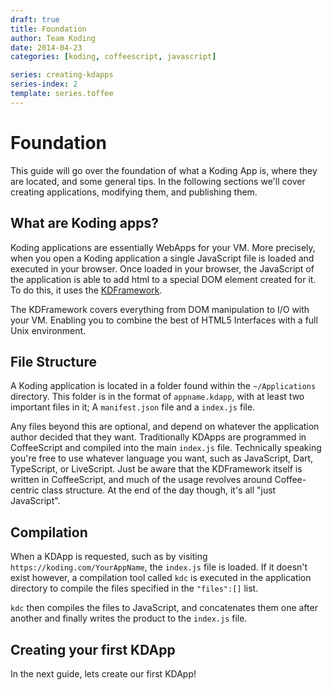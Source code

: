 ```yaml
---
draft: true
title: Foundation
author: Team Koding
date: 2014-04-23
categories: [koding, coffeescript, javascript]

series: creating-kdapps
series-index: 2
template: series.toffee
---
```




# Foundation

This guide will go over the foundation of what a Koding App is, where they are
located, and some general tips. In the following sections we'll cover creating
applications, modifying them, and publishing them.

## What are Koding apps?

Koding applications are essentially WebApps for your VM. More precisely, when
you open a Koding application a single JavaScript file is loaded and executed in
your browser. Once loaded in your browser, the JavaScript of the application is
able to add html to a special DOM element created for it. To do this, it uses
the [KDFramework][kdf].

The KDFramework covers everything from DOM manipulation to I/O with your VM.
Enabling you to combine the best of HTML5 Interfaces with a full Unix
environment.

## File Structure

A Koding application is located in a folder found within the `~/Applications` 
directory. This folder is in the format of `appname.kdapp`, with at least two 
important files in it; A `manifest.json` file and a `index.js` file.

Any files beyond this are optional, and depend on whatever the application
author decided that they want. Traditionally KDApps are programmed in
CoffeeScript and compiled into the main `index.js` file. Technically speaking
you're free to use whatever language you want, such as JavaScript, Dart,
TypeScript, or LiveScript. Just be aware that the KDFramework itself is written
in CoffeeScript, and much of the usage revolves around Coffee-centric class
structure. At the end of the day though, it's all "just JavaScript".

## Compilation

When a KDApp is requested, such as by visiting 
`https://koding.com/YourAppName`, the `index.js` file is loaded. If it doesn't 
exist however, a compilation tool called `kdc` is executed in the application 
directory to compile the files specified in the `"files":[]` list.

`kdc` then compiles the files to JavaScript, and concatenates them one after
another and finally writes the product to the `index.js` file.

## Creating your first KDApp

In the next guide, lets create our first KDApp!


[kdf]: https://github.com/koding/kd
